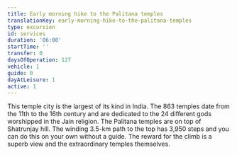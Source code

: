 ```yaml
---
title: Early morning hike to the Palitana temples
translationKey: early-morning-hike-to-the-palitana-temples
type: excursion
id: services
duration: '06:00'
startTime: ''
transfer: 0
daysOfOperation: 127
vehicle: 1
guide: 0
dayAtLeisure: 1
active: 1
---
```

This temple city is the largest of its kind in India. The 863 temples date from the 11th to the 16th century and are dedicated to the 24 different gods worshipped in the Jain religion. The Palitana temples are on top of Shatrunjay hill. The winding 3.5-km path to the top has 3,950 steps and you can do this on your own without a guide. The reward for the climb is a superb view and the extraordinary temples themselves.